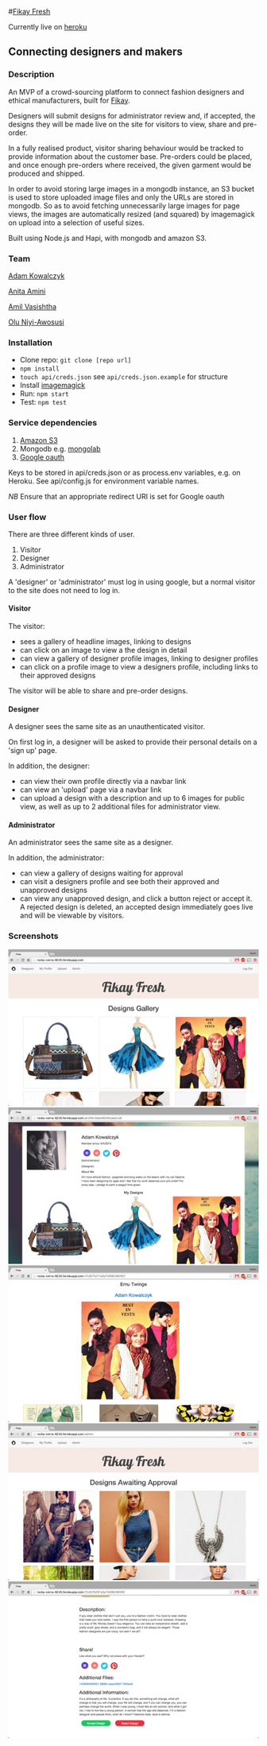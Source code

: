 #[Fikay Fresh](http://rocky-sierra-8226.herokuapp.com/)

Currently live on [heroku](http://rocky-sierra-8226.herokuapp.com/)

## Connecting designers and makers

### Description

An MVP of a crowd-sourcing platform to connect fashion designers and ethical manufacturers, built for [Fikay](http://fikay.co.uk/). 

Designers will submit designs for administrator review and, if accepted, the designs they will be made live on the site for visitors to view, share and pre-order.

In a fully realised product, visitor sharing behaviour would be tracked to provide information about the customer base. Pre-orders could be placed, and once enough pre-orders where received, the given garment would be produced and shipped.

In order to avoid storing large images in a mongodb instance, an S3 bucket is used to store uploaded image files and only the URLs are stored in mongodb. So as to avoid fetching unnecessarily large images for page views, the images are automatically resized (and squared) by imagemagick on upload into a selection of useful sizes.

Built using Node.js and Hapi, with mongodb and amazon S3.

### Team

[Adam Kowalczyk](https://github.com/adamkowalczyk)

[Anita Amini](https://github.com/Neats29)

[Amil Vasishtha](https://github.com/amilvasishtha)

[Olu Niyi-Awosusi](https://github.com/oluoluoxenfree)


### Installation

* Clone repo: `git clone [repo url]`
* `npm install`
* `touch api/creds.json` see `api/creds.json.example` for structure
* Install [imagemagick](http://www.imagemagick.org/script/binary-releases.php)
* Run: `npm start`
* Test: `npm test` 


### Service dependencies

1. [Amazon S3](http://aws.amazon.com/s3/)
2. Mongodb e.g. [mongolab](https://mongolab.com/)
3. [Google oauth](https://console.developers.google.com/)

Keys to be stored in api/creds.json or as process.env variables, e.g. on Heroku.
See api/config.js for environment variable names.

*NB* Ensure that an appropriate redirect URI is set for Google oauth

### User flow

There are three different kinds of user.

1. Visitor
2. Designer
3. Administrator

A 'designer' or 'administrator' must log in using google, but a normal visitor to the site does not need to log in.

#### Visitor

The visitor:
* sees a gallery of headline images, linking to designs
* can click on an image to view a the design in detail
* can view a gallery of designer profile images, linking to designer profiles
* can click on a profile image to view a designers profile, including links to their approved designs

The visitor will be able to share and pre-order designs.

#### Designer

A designer sees the same site as an unauthenticated visitor.

On first log in, a designer will be asked to provide their personal details on a 'sign up' page.

In addition, the designer:
* can view their own profile directly via a navbar link
* can view an 'upload' page via a navbar link
* can upload a design with a description and up to 6 images for public view, as well as up to 2 additional files for administrator view.

#### Administrator

An administrator sees the same site as a designer.

In addition, the administrator:
* can view a gallery of designs waiting for approval
* can visit a designers profile and see both their approved and unapproved designs
* can view any unapproved design, and click a button reject or accept it. A rejected design is deleted, an accepted design immediately goes live and will be viewable by visitors.

### Screenshots

![Main Page](/screenshots/homeView.jpg?raw=true 'Main Page')
![Designer Profile](/screenshots/profileView.jpg?raw=true 'Designer Profile')
![Design Page](/screenshots/designView.jpg?raw=true 'Design Page')
![Admin Page](/screenshots/adminView.jpg?raw=true 'Admin Page')
![Accept/Reject](/screenshots/acceptView.jpg?raw=true 'Accept/Reject')

